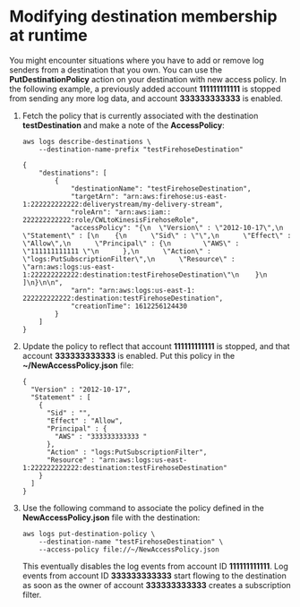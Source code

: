 # Modifying destination membership at runtime<a name="ModifyDestinationMembershipFirehose"></a>

You might encounter situations where you have to add or remove log senders from a destination that you own\. You can use the **PutDestinationPolicy** action on your destination with new access policy\. In the following example, a previously added account **111111111111** is stopped from sending any more log data, and account **333333333333** is enabled\.

1. Fetch the policy that is currently associated with the destination **testDestination** and make a note of the **AccessPolicy**:

   ```
   aws logs describe-destinations \
       --destination-name-prefix "testFirehoseDestination"
   
   {
       "destinations": [
           {
               "destinationName": "testFirehoseDestination",
               "targetArn": "arn:aws:firehose:us-east-1:222222222222:deliverystream/my-delivery-stream",
               "roleArn": "arn:aws:iam:: 222222222222:role/CWLtoKinesisFirehoseRole",
               "accessPolicy": "{\n  \"Version\" : \"2012-10-17\",\n  \"Statement\" : [\n    {\n      \"Sid\" : \"\",\n      \"Effect\" : \"Allow\",\n      \"Principal\" : {\n        \"AWS\" : \"111111111111 \"\n      },\n      \"Action\" : \"logs:PutSubscriptionFilter\",\n      \"Resource\" : \"arn:aws:logs:us-east-1:222222222222:destination:testFirehoseDestination\"\n    }\n  ]\n}\n\n",
               "arn": "arn:aws:logs:us-east-1: 222222222222:destination:testFirehoseDestination",
               "creationTime": 1612256124430
           }
       ]
   }
   ```

1. Update the policy to reflect that account **111111111111** is stopped, and that account **333333333333** is enabled\. Put this policy in the **\~/NewAccessPolicy\.json** file:

   ```
   {
     "Version" : "2012-10-17",
     "Statement" : [
       {
         "Sid" : "",
         "Effect" : "Allow",
         "Principal" : {
           "AWS" : "333333333333 "
         },
         "Action" : "logs:PutSubscriptionFilter",
         "Resource" : "arn:aws:logs:us-east-1:222222222222:destination:testFirehoseDestination"
       }
     ]
   }
   ```

1. Use the following command to associate the policy defined in the **NewAccessPolicy\.json** file with the destination:

   ```
   aws logs put-destination-policy \
       --destination-name "testFirehoseDestination" \                                                                              
       --access-policy file://~/NewAccessPolicy.json
   ```

   This eventually disables the log events from account ID **111111111111**\. Log events from account ID **333333333333** start flowing to the destination as soon as the owner of account **333333333333** creates a subscription filter\.